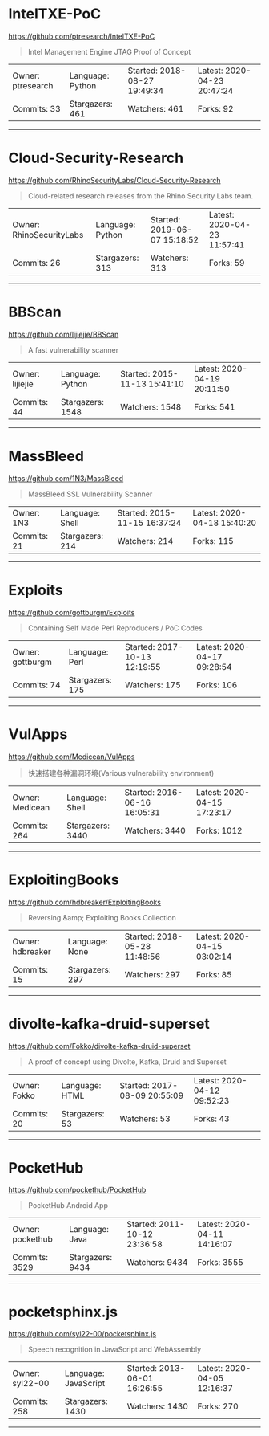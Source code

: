 # IntelTXE-PoC

https://github.com/ptresearch/IntelTXE-PoC
<blockquote>
Intel Management Engine JTAG Proof of Concept 
</blockquote>

<table>
<tr><td>Owner: ptresearch</td>
    <td>Language: Python</td>
    <td>Started: 2018-08-27 19:49:34</td>
    <td>Latest: 2020-04-23 20:47:24</td></tr>
<tr><td>Commits: 33</td>
    <td>Stargazers: 461</td>
    <td>Watchers: 461</td>
    <td>Forks: 92</td></tr>
</table>

---

# Cloud-Security-Research

https://github.com/RhinoSecurityLabs/Cloud-Security-Research
<blockquote>
Cloud-related research releases from the Rhino Security Labs team.
</blockquote>

<table>
<tr><td>Owner: RhinoSecurityLabs</td>
    <td>Language: Python</td>
    <td>Started: 2019-06-07 15:18:52</td>
    <td>Latest: 2020-04-23 11:57:41</td></tr>
<tr><td>Commits: 26</td>
    <td>Stargazers: 313</td>
    <td>Watchers: 313</td>
    <td>Forks: 59</td></tr>
</table>

---

# BBScan

https://github.com/lijiejie/BBScan
<blockquote>
A fast vulnerability scanner
</blockquote>

<table>
<tr><td>Owner: lijiejie</td>
    <td>Language: Python</td>
    <td>Started: 2015-11-13 15:41:10</td>
    <td>Latest: 2020-04-19 20:11:50</td></tr>
<tr><td>Commits: 44</td>
    <td>Stargazers: 1548</td>
    <td>Watchers: 1548</td>
    <td>Forks: 541</td></tr>
</table>

---

# MassBleed

https://github.com/1N3/MassBleed
<blockquote>
MassBleed SSL Vulnerability Scanner
</blockquote>

<table>
<tr><td>Owner: 1N3</td>
    <td>Language: Shell</td>
    <td>Started: 2015-11-15 16:37:24</td>
    <td>Latest: 2020-04-18 15:40:20</td></tr>
<tr><td>Commits: 21</td>
    <td>Stargazers: 214</td>
    <td>Watchers: 214</td>
    <td>Forks: 115</td></tr>
</table>

---

# Exploits

https://github.com/gottburgm/Exploits
<blockquote>
Containing Self Made Perl Reproducers / PoC Codes
</blockquote>

<table>
<tr><td>Owner: gottburgm</td>
    <td>Language: Perl</td>
    <td>Started: 2017-10-13 12:19:55</td>
    <td>Latest: 2020-04-17 09:28:54</td></tr>
<tr><td>Commits: 74</td>
    <td>Stargazers: 175</td>
    <td>Watchers: 175</td>
    <td>Forks: 106</td></tr>
</table>

---

# VulApps

https://github.com/Medicean/VulApps
<blockquote>
快速搭建各种漏洞环境(Various vulnerability environment)
</blockquote>

<table>
<tr><td>Owner: Medicean</td>
    <td>Language: Shell</td>
    <td>Started: 2016-06-16 16:05:31</td>
    <td>Latest: 2020-04-15 17:23:17</td></tr>
<tr><td>Commits: 264</td>
    <td>Stargazers: 3440</td>
    <td>Watchers: 3440</td>
    <td>Forks: 1012</td></tr>
</table>

---

# ExploitingBooks

https://github.com/hdbreaker/ExploitingBooks
<blockquote>
Reversing &amp;amp; Exploiting Books Collection
</blockquote>

<table>
<tr><td>Owner: hdbreaker</td>
    <td>Language: None</td>
    <td>Started: 2018-05-28 11:48:56</td>
    <td>Latest: 2020-04-15 03:02:14</td></tr>
<tr><td>Commits: 15</td>
    <td>Stargazers: 297</td>
    <td>Watchers: 297</td>
    <td>Forks: 85</td></tr>
</table>

---

# divolte-kafka-druid-superset

https://github.com/Fokko/divolte-kafka-druid-superset
<blockquote>
A proof of concept using Divolte, Kafka, Druid and Superset
</blockquote>

<table>
<tr><td>Owner: Fokko</td>
    <td>Language: HTML</td>
    <td>Started: 2017-08-09 20:55:09</td>
    <td>Latest: 2020-04-12 09:52:23</td></tr>
<tr><td>Commits: 20</td>
    <td>Stargazers: 53</td>
    <td>Watchers: 53</td>
    <td>Forks: 43</td></tr>
</table>

---

# PocketHub

https://github.com/pockethub/PocketHub
<blockquote>
PocketHub Android App
</blockquote>

<table>
<tr><td>Owner: pockethub</td>
    <td>Language: Java</td>
    <td>Started: 2011-10-12 23:36:58</td>
    <td>Latest: 2020-04-11 14:16:07</td></tr>
<tr><td>Commits: 3529</td>
    <td>Stargazers: 9434</td>
    <td>Watchers: 9434</td>
    <td>Forks: 3555</td></tr>
</table>

---

# pocketsphinx.js

https://github.com/syl22-00/pocketsphinx.js
<blockquote>
Speech recognition in JavaScript and WebAssembly
</blockquote>

<table>
<tr><td>Owner: syl22-00</td>
    <td>Language: JavaScript</td>
    <td>Started: 2013-06-01 16:26:55</td>
    <td>Latest: 2020-04-05 12:16:37</td></tr>
<tr><td>Commits: 258</td>
    <td>Stargazers: 1430</td>
    <td>Watchers: 1430</td>
    <td>Forks: 270</td></tr>
</table>

---

